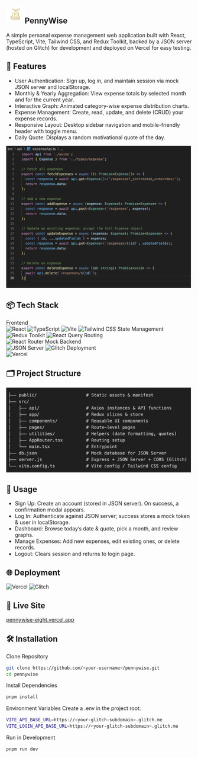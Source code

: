 ## <img alt="logo" src="/public/pennywise-logo.png" width="50">PennyWise
A simple personal expense management web application built with React, TypeScript, Vite, Tailwind CSS, and Redux Toolkit, backed by a JSON server (hosted on Glitch) for development and deployed on Vercel for easy testing.

## 🚀 Features

- User Authentication: Sign up, log in, and maintain session via mock JSON server and localStorage.
- Monthly & Yearly Aggregation: View expense totals by selected month and for the current year.
- Interactive Graph: Animated category-wise expense distribution charts.
- Expense Management: Create, read, update, and delete (CRUD) your expense records.
- Responsive Layout: Desktop sidebar navigation and mobile-friendly header with toggle menu.
- Daily Quote: Displays a random motivational quote of the day.

<img alt="crud" src="/public/crud-image.png" width="500">

## 📦 Tech Stack

Frontend <br/>
<img alt="React" src="https://img.shields.io/badge/-React-45b8d8?style=flat-square&logo=react&logoColor=white" />
<img alt="TypeScript" src="https://img.shields.io/badge/-TypeScript-007ACC?style=flat-square&logo=typescript&logoColor=white" />
<img alt="Vite" src="https://img.shields.io/badge/-Vite-646CFF?style=flat-square&logo=vite&logoColor=white" />
<img alt="Tailwind CSS" src="https://img.shields.io/badge/-Tailwind_CSS-38B2AC?style=flat-square&logo=tailwind-css&logoColor=white" />
State Management<br/>
<img alt="Redux Toolkit" src="https://img.shields.io/badge/-Redux_Toolkit-764ABC?style=flat-square&logo=redux&logoColor=white" />
<img alt="React Query" src="https://img.shields.io/badge/-React_Query-FF4154?style=flat-square&logo=react-query&logoColor=white" />
Routing<br/>
<img alt="React Router" src="https://img.shields.io/badge/-React_Router-CA4245?style=flat-square&logo=react-router&logoColor=white" />
Mock Backend<br/>
<img alt="JSON Server" src="https://img.shields.io/badge/-JSON--Server-000000?style=flat-square&logo=json&logoColor=white" />
<img alt="Glitch" src="https://img.shields.io/badge/-Glitch-EC1066?style=flat-square&logo=glitch&logoColor=white" />
Deployment<br/>
<img alt="Vercel" src="https://img.shields.io/badge/-Vercel-000000?style=flat-square&logo=vercel&logoColor=white" />

## 🗂 Project Structure

<img alt="structure" src="/public/structure-img.png" width="500">


## 📖 Usage

- Sign Up: Create an account (stored in JSON server). On success, a confirmation modal appears.
- Log In: Authenticate against JSON server; success stores a mock token & user in localStorage.
- Dashboard: Browse today’s date & quote, pick a month, and review graphs.
- Manage Expenses: Add new expenses, edit existing ones, or delete records.
- Logout: Clears session and returns to login page.

## 🌐 Deployment
<img alt="Vercel" src="https://img.shields.io/badge/-Vercel-000000?style=flat-square&logo=vercel&logoColor=white" />
<img alt="Glitch" src="https://img.shields.io/badge/-Glitch-EC1066?style=flat-square&logo=glitch&logoColor=white" />

## 🔗 Live Site
[pennywise-eight.vercel.app](https://pennywise-eight.vercel.app/)

## 🛠️ Installation
Clone Repository
```bash
git clone https://github.com/<your-username>/pennywise.git
cd pennywise
```

Install Dependencies
```bash
pnpm install
```

Environment Variables
Create a .env in the project root:
```bash
VITE_API_BASE_URL=https://<your-glitch-subdomain>.glitch.me
VITE_LOGIN_API_BASE_URL=https://<your-glitch-subdomain>.glitch.me
```

Run in Development
```bash
pnpm run dev
```
